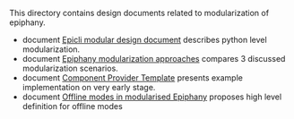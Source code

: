 This directory contains design documents related to modularization of epiphany. 

 * document [Epicli modular design document](modular-cli.md) describes python level modularization. 
 * document [Epiphany modularization approaches](modularization-approaches.md) compares 3 discussed modularization scenarios.
 * document [Component Provider Template](component-provider-template.md) presents example implementation on very early stage.  
 * document [Offline modes in modularised Epiphany](offline.md) proposes high level definition for offline modes
